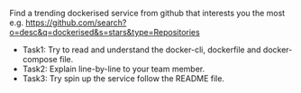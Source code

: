 Find a trending dockerised service from github that interests you the most 
e.g. https://github.com/search?o=desc&q=dockerised&s=stars&type=Repositories

* Task1: Try to read and understand the docker-cli, dockerfile and docker-compose file.
* Task2: Explain line-by-line to your team member.
* Task3: Try spin up the service follow the README file.